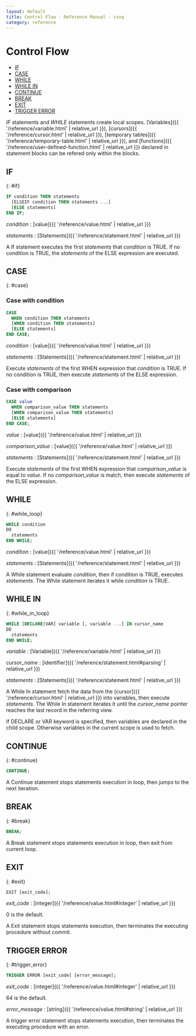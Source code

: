 ```yaml
---
layout: default
title: Control Flow - Reference Manual - csvq
category: reference
---
```


# Control Flow

* [IF](#if)
* [CASE](#case)
* [WHILE](#while_loop)
* [WHILE IN](#while_in_loop)
* [CONTINUE](#continue)
* [BREAK](#break)
* [EXIT](#exit)
* [TRIGGER ERROR](#trigger_error)

_IF_ statements and _WHILE_ statements create local scopes.
[Variables]({{ '/reference/variable.html' | relative_url }}), [cursors]({{ '/reference/cursor.html' | relative_url }}), [temporary tables]({{ '/reference/temporary-table.html' | relative_url }}), and [functions]({{ '/reference/user-defined-function.html' | relative_url }}) declared in statement blocks can be refered only within the blocks. 

## IF
{: #if}

```sql
IF condition THEN statements
  [ELSEIF condition THEN statements ...]
  [ELSE statements]
END IF;
```

_condition_
: [value]({{ '/reference/value.html' | relative_url }})

_statements_
: [Statements]({{ '/reference/statement.html' | relative_url }})

A If statement executes the first _statements_ that _condition_ is TRUE.
If no condition is TRUE, the _statements_ of the ELSE expression are executed.

## CASE
{: #case}

### Case with condition

```sql
CASE
  WHEN condition THEN statements
  [WHEN condition THEN statements]
  [ELSE statements]
END CASE;
```

_condition_
: [value]({{ '/reference/value.html' | relative_url }})

_statements_
: [Statements]({{ '/reference/statement.html' | relative_url }})

Execute _statements_ of the first WHEN expression that _condition_ is TRUE.
If no condition is TRUE, then execute _statements_ of the ELSE expression.


### Case with comparison

```sql
CASE value
  WHEN comparison_value THEN statements
  [WHEN comparison_value THEN statements]
  [ELSE statements]
END CASE;
```

_value_
: [value]({{ '/reference/value.html' | relative_url }})

_comparison_value_
: [value]({{ '/reference/value.html' | relative_url }})

_statements_
: [Statements]({{ '/reference/statement.html' | relative_url }})

Execute _statements_ of the first WHEN expression that _comparison_value_ is equal to _value_.
If no _comparison_value_ is match, then execute _statements_ of the ELSE expression.


## WHILE
{: #while_loop}

```sql
WHILE condition
DO
  statements
END WHILE;
```

_condition_
: [value]({{ '/reference/value.html' | relative_url }})

_statements_
: [Statements]({{ '/reference/statement.html' | relative_url }})

A While statement evaluate _condition_, then if condition is TRUE, executes _statements_. 
The While statement iterates it while _condition_ is TRUE.

## WHILE IN
{: #while_in_loop}
```sql
WHILE [DECLARE|VAR] variable [, variable ...] IN cursor_name
DO
  statements
END WHILE;
```

_variable_
: [Variable]({{ '/reference/variable.html' | relative_url }})

_cursor_name_
: [identifier]({{ '/reference/statement.html#parsing' | relative_url }})

_statements_
: [Statements]({{ '/reference/statement.html' | relative_url }})

A While In statement fetch the data from the [cursor]({{ '/reference/cursor.html' | relative_url }}) into variables, then execute _statements_.
The While In statement iterates it until the _cursor_name_ pointer reaches the last record in the referring view.

If DECLARE or VAR keyword is specified, then variables are declared in the child scope. 
Otherwise variables in the current scope is used to fetch.

## CONTINUE
{: #continue}

```sql
CONTINUE;
```

A Continue statement stops statements execution in loop, then jumps to the next iteration.

## BREAK
{: #break}

```sql
BREAK;
```

A Break statement stops statements execution in loop, then exit from current loop.

## EXIT
{: #exit}

```sql
EXIT [exit_code];
```

_exit_code_
: [integer]({{ '/reference/value.html#integer' | relative_url }})

  0 is the default.

A Exit statement stops statements execution, then terminates the executing procedure without commit.

## TRIGGER ERROR
{: #trigger_error}

```sql
TRIGGER ERROR [exit_code] [error_message];
```

_exit_code_
: [integer]({{ '/reference/value.html#integer' | relative_url }})

  64 is the default.

_error_message_
: [string]({{ '/reference/value.html#string' | relative_url }})

A trigger error statement stops statements execution, then terminates the executing procedure with an error.